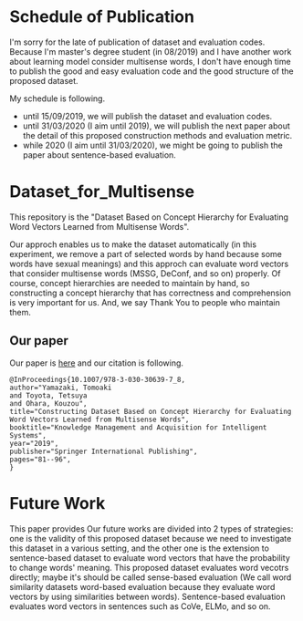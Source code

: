 # Schedule of Publication
I'm sorry for the late of publication of dataset and evaluation codes.
Because I'm master's degree student (in 08/2019) and I have another work about learning model consider multisense words, I don't have enough time to publish the good and easy evaluation code and the good structure of the proposed dataset.

My schedule is following.
- until 15/09/2019, we will publish the dataset and evaluation codes.
- until 31/03/2020 (I aim until 2019), we will publish the next paper about the detail of this proposed construction methods and evaluation metric.
- while 2020 (I aim until 31/03/2020), we might be going to publish the paper about sentence-based evaluation.

# Dataset_for_Multisense
This repository is the "Dataset Based on Concept Hierarchy for Evaluating Word Vectors Learned from Multisense Words".

Our approch enables us to make the dataset automatically (in this experiment, we remove a part of selected words by hand because some words have sexual meanings) and this approch can evaluate word vectors that consider multisense words (MSSG, DeConf, and so on) properly.
Of course, concept hierarchies are needed to maintain by hand, so constructing a concept hierarchy that has correctness and comprehension is very important for us. And, we say Thank You to people who maintain them.

## Our paper
Our paper is [here](https://link.springer.com/chapter/10.1007/978-3-030-30639-7_8) and our citation is following.
```
@InProceedings{10.1007/978-3-030-30639-7_8,
author="Yamazaki, Tomoaki
and Toyota, Tetsuya
and Ohara, Kouzou",
title="Constructing Dataset Based on Concept Hierarchy for Evaluating Word Vectors Learned from Multisense Words",
booktitle="Knowledge Management and Acquisition for Intelligent Systems",
year="2019",
publisher="Springer International Publishing",
pages="81--96",
}
```

# Future Work
This paper provides 
Our future works are divided into 2 types of strategies:
one is the validity of this proposed dataset because we need to investigate this dataset in a various setting, and the other one is the extension to sentence-based dataset to evaluate word vectors that have the probability to change words' meaning.
This proposed dataset evaluates word vecotrs directly; maybe it's should be called sense-based evaluation (We call word similarity datasets word-based evaluation because they evaluate word vectors by using similarities between words).
Sentence-based evaluation evaluates word vectors in sentences such as CoVe, ELMo, and so on.
